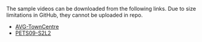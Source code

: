 The sample videos can be downloaded from the following links. Due to size limitations in GitHub, they cannot be uploaded in repo.

  * [AVG-TownCentre](https://motchallenge.net/vis/AVG-TownCentre)  
  * [PETS09-S2L2](https://motchallenge.net/vis/PETS09-S2L2)  
